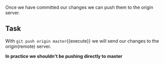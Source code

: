 Once we have committed our changes we can push them to the origin server.

## Task

With `git push origin master`{{execute}} we will send our changes to the origin(remote) server.

**In practice we shouldn't be pushing directly to master**